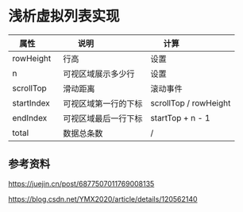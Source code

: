 # 浅析虚拟列表实现

| 属性       | 说明                 | 计算                  |
| ---------- | -------------------- | --------------------- |
| rowHeight  | 行高                 | 设置                  |
| n          | 可视区域展示多少行   | 设置                  |
| scrollTop  | 滑动距离             | 滚动事件              |
| startIndex | 可视区域第一行的下标 | scrollTop / rowHeight |
| endIndex   | 可视区域最后一行下标 | startTop + n - 1      |
| total      | 数据总条数           | /                     |

## 参考资料

https://juejin.cn/post/6877507011769008135

https://blog.csdn.net/YMX2020/article/details/120562140